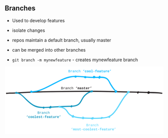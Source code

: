## Branches

* Used to develop features
* isolate changes
* repos maintain a default branch, usually master
* can be merged into other branches

* `git branch -m mynewfeature` - creates mynewfeature branch

![branch](img/branch.png)
